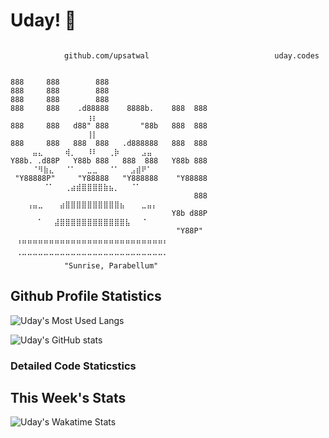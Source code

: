 # Uday! 🌅

```ASCII Art

            github.com/upsatwal                            uday.codes


888     888        888                       
888     888        888                       
888     888        888                       
888     888    .d88888    8888b.    888  888 ⠀⠀⠀⠀⠀⠀⠀⠀⠀⠀⠀⠀⠀⠀⢰⡆⠀⠀⠀⠀⠀⠀⠀⠀⠀⠀⠀⠀⠀⠀
888     888   d88" 888       "88b   888  888 ⠀⠀⠀⠀⠀⠀⠀⠀⠀⠀⠀⠀⠀⠀⢸⡇⠀⠀⠀⠀⠀⠀⠀⠀⠀
888     888   888  888   .d888888   888  888 ⠀⠀⠀⠀⣤⣄⠀⠀⠀⠀⢾⡀⠀⠀⠸⠇⠀⠀⢀⡷⠀⠀⠀⠀⣠⣤⠀⠀⠀⠀ 
Y88b. .d88P   Y88b 888   888  888   Y88b 888 ⠀⠀⠀⠀⠈⠻⣷⣄⠀⠀⠈⠁⠀⠀⣀⣀⠀⠀⠈⠁⠀⠀⣠⣾⠟⠁⠀⠀⠀⠀
 "Y88888P"     "Y88888   "Y888888    "Y88888 ⠀⠀⠀⠀⠀⠀⠈⠁⠀⠀⢀⣴⣾⣿⣿⣿⣿⣷⣦⡀⠀⠀⠈⠁⠀⠀⠀⠀⠀⠀
                                         888 ⠀⠀⠀⢠⣤⣀⠀⠀⠀⣴⣿⣿⣿⣿⣿⣿⣿⣿⣿⣿⣦⠀⠀⠀⣀⣤⡄⠀⠀⠀
                                    Y8b d88P ⠀⠀⠀⠀⠀⠁⠀⠀⣼⣿⣿⣿⣿⣿⣿⣿⣿⣿⣿⣿⣿⣧⠀⠀⠈⠀⠀⠀⠀⠀
                                     "Y88P" ⠀⢠⣤⣤⣤⣤⣤⣤⣤⣤⣤⣤⣤⣤⣤⣤⣤⣤⣤⣤⣤⣤⣤⣤⣤⣤⣤⣤⡄⠀
                                            ⠀⠈⠉⠉⠉⠉⠉⠉⠉⠉⠉⠉⠉⠉⠉⠉⠉⠉⠉⠉⠉⠉⠉⠉⠉⠉⠉⠉⠁
            "Sunrise, Parabellum"

```

## Github Profile Statistics

![Uday's Most Used Langs](https://github-readme-stats.vercel.app/api/top-langs/?username=upsatwal&theme=transparent&layout=donut-vertical)

![Uday's GitHub stats](https://github-readme-stats.vercel.app/api?username=upsatwal&theme=transparent&hide_rank=true)

### Detailed Code Staticstics

## This Week's Stats

![Uday's Wakatime Stats](https://wakatime.com/badge/user/30896d01-87de-4cb2-95e2-35607321e513.svg)
